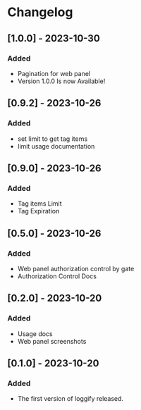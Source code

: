 # Changelog

## [1.0.0] - 2023-10-30
### Added
- Pagination for web panel
- Version 1.0.0 Is now Available!

## [0.9.2] - 2023-10-26
### Added
- set limit to get tag items
- limit usage documentation

## [0.9.0] - 2023-10-26
### Added
- Tag items Limit
- Tag Expiration

## [0.5.0] - 2023-10-26
### Added
- Web panel authorization control by gate
- Authorization Control Docs

## [0.2.0] - 2023-10-20
### Added
- Usage docs
- Web panel screenshots

## [0.1.0] - 2023-10-20
### Added

- The first version of loggify released.
